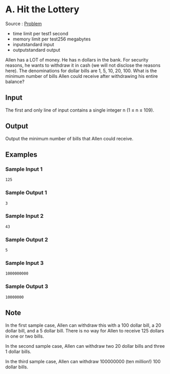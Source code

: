 # A. Hit the Lottery

Source : [Problem](https://codeforces.com/problemset/problem/996/A)

- time limit per test1 second
- memory limit per test256 megabytes
- inputstandard input
- outputstandard output

Allen has a LOT of money. He has n dollars in the bank. For security reasons, he wants to withdraw it in cash (we will not disclose the reasons here). The denominations for dollar bills are 1, 5, 10, 20, 100. What is the minimum number of bills Allen could receive after withdrawing his entire balance?

## Input

The first and only line of input contains a single integer n (1 ≤ n ≤ 109).

## Output

Output the minimum number of bills that Allen could receive.

## Examples

### Sample Input 1

    125

### Sample Output 1

    3

### Sample Input 2

    43

### Sample Output 2

    5

### Sample Input 3

    1000000000

### Sample Output 3

    10000000

## Note

In the first sample case, Allen can withdraw this with a 100 dollar bill, a 20 dollar bill, and a 5 dollar bill. There is no way for Allen to receive 125 dollars in one or two bills.

In the second sample case, Allen can withdraw two 20 dollar bills and three 1 dollar bills.

In the third sample case, Allen can withdraw 100000000 (ten million!) 100 dollar bills.
